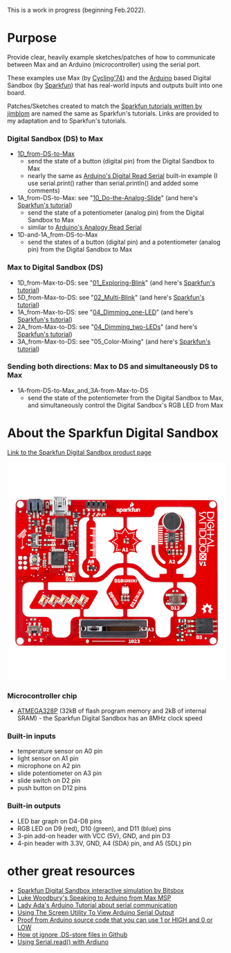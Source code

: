 This is a work in progress (beginning Feb.2022).

# Purpose

Provide clear, heavily example sketches/patches of how to communicate between Max and an Arduino (microcontroller) using the serial port.

These examples use Max (by [Cycling'74](https://cycling74.com)) and the [Arduino](https://www.arduino.cc) based Digital Sandbox (by [Sparkfun](https://www.sparkfun.com/products/12651)) that has real-world inputs and outputs built into one board.

Patches/Sketches created to match the [Sparkfun tutorials written by jimblom](https://learn.sparkfun.com/tutorials/digital-sandbox-arduino-companion) are named the same as Sparkfun's tutorials. Links are provided to my adaptation and to Sparkfun's tutorials.

### Digital Sandbox (DS) to Max
  - [1D_from-DS-to-Max](/1D_from-DS-to-Max)
    - send the state of a button (digital pin) from the Digital Sandbox to Max
    - nearly the same as [Arduino's Digital Read Serial](https://www.arduino.cc/en/Tutorial/BuiltInExamples/DigitalReadSerial) built-in example (I use serial.print() rather than serial.println() and added some comments)
  - 1A_from-DS-to-Max: see "[10_Do-the-Analog-Slide](/10_Do-the-Analog-Slide)" (and here's [Sparkfun's tutorial](https://learn.sparkfun.com/tutorials/digital-sandbox-arduino-companion/10-do-the-analog-slide))
    - send the state of a potentiometer (analog pin) from the Digital Sandbox to Max
    - similar to [Arduino's Analogy Read Serial](https://www.arduino.cc/en/Tutorial/BuiltInExamples/AnalogReadSerial)
  - 1D-and-1A_from-DS-to-Max
    - send the states of a button (digital pin) and a potentiometer (analog pin) from the Digital Sandbox to Max

### Max to Digital Sandbox (DS)
  - 1D_from-Max-to-DS: see "[01_Exploring-Blink](/01_Exploring-Blink)" (and here's [Sparkfun's tutorial](https://learn.sparkfun.com/tutorials/digital-sandbox-arduino-companion/1-exploring-blink))
  - 5D_from-Max-to-DS: see "[02_Multi-Blink](/02_Multi-Blink)" (and here's [Sparkfun's tutorial](https://learn.sparkfun.com/tutorials/digital-sandbox-arduino-companion/2-multi-blink))
  - 1A_from-Max-to-DS: see "[04_Dimming_one-LED](/04_Dimming_one-LED)" (and here's [Sparkfun's tutorial](https://learn.sparkfun.com/tutorials/digital-sandbox-arduino-companion/4-dimming-the-easy-way))
  - 2A_from-Max-to-DS: see "[04_Dimming_two-LEDs](04_Dimming_two-LEDs)" (and here's [Sparkfun's tutorial](https://learn.sparkfun.com/tutorials/digital-sandbox-arduino-companion/4-dimming-the-easy-way))
  - 3A_from-Max-to-DS: see "05_Color-Mixing" (and here's [Sparkfun's tutorial](https://learn.sparkfun.com/tutorials/digital-sandbox-arduino-companion/5-color-mixing))

### Sending both directions: Max to DS and simultaneously DS to Max
  - 1A-from-DS-to-Max_and_3A-from-Max-to-DS
    - send the state of the potentiometer from the Digital Sandbox to Max, and simultaneously control the Digital Sandbox's RGB LED from Max


# About the Sparkfun Digital Sandbox

[Link to the Sparkfun Digital Sandbox product page](https://www.sparkfun.com/products/12651)

![photo of the Sparkfun Digital Sandbox](/media/Digital_Sandbox.jpeg)

### Microcontroller chip
- [ATMEGA328P](https://www.microchip.com/en-us/product/ATmega328P) (32kB of flash program memory and 2kB of internal SRAM) - the Sparkfun Digital Sandbox has an 8MHz clock speed

### Built-in inputs
- temperature sensor on A0 pin
- light sensor on A1 pin
- microphone on A2 pin
- slide potentiometer on A3 pin
- slide switch on D2 pin
- push button on D12 pins

### Built-in outputs
- LED bar graph on D4-D8 pins
- RGB LED on D9 (red), D10 (green), and D11 (blue) pins
- 3-pin add-on header with VCC (5V), GND, and pin D3
- 4-pin header with 3.3V, GND, A4 (SDA) pin, and A5 (SDL) pin

# other great resources
- [Sparkfun Digital Sandbox interactive simulation by Bitsbox](http://sparkfun.codepops.com/)
- [Luke Woodbury's Speaking to Arduino from Max MSP](https://www.dotlib.org/arduino-workshop-9)
- [Lady Ada's Arduino Tutorial about serial communication](http://www.ladyada.net/learn/arduino/lesson4.html)
- [Using The Screen Utility To View Arduino Serial Output](https://www.woolseyworkshop.com/2020/08/07/quick-tip-using-the-screen-utility-to-view-arduino-serial-output/)
- [Proof from Arduino source code that you can use 1 or HIGH and 0 or LOW](https://github.com/arduino/ArduinoCore-avr/blob/master/cores/arduino/Arduino.h#L40-L41)
- [How ot ignore ,DS-store files in Github](https://code.likeagirl.io/how-to-get-rid-of-ds-store-and-node-modules-in-git-repositories-d37b8a391247)
- [Using Serial.read() with Ardiuno](https://www.programmingelectronics.com/serial-read/)
